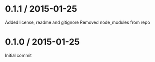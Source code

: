 
0.1.1 / 2015-01-25
==================
Added license, readme and gitignore
Removed node_modules from repo


0.1.0 / 2015-01-25
==================
Initial commit

